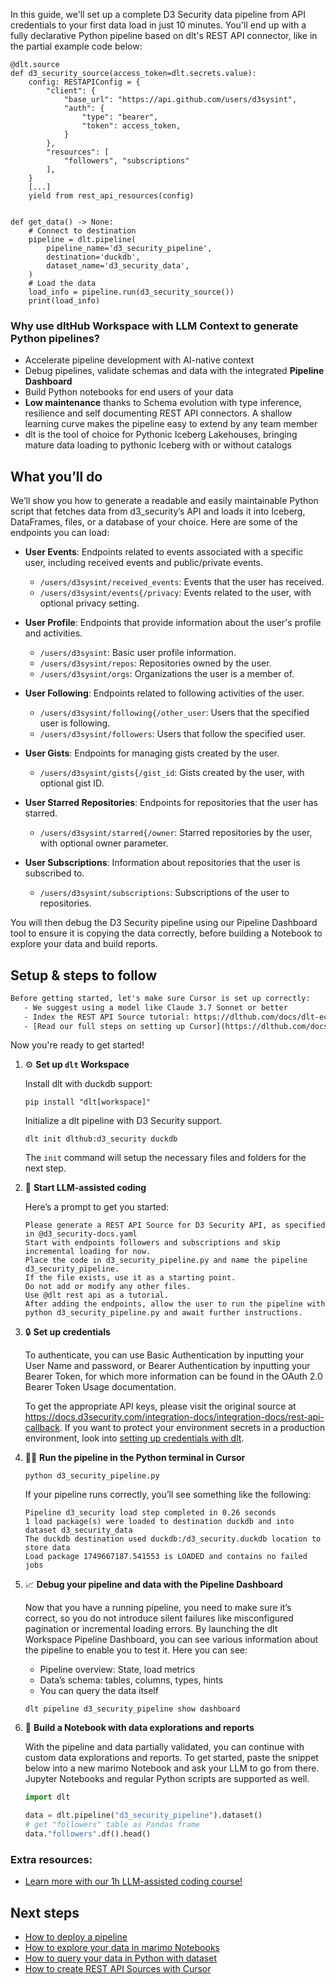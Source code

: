 In this guide, we'll set up a complete D3 Security data pipeline from API credentials to your first data load in just 10 minutes. You'll end up with a fully declarative Python pipeline based on dlt's REST API connector, like in the partial example code below:

```python-outcome
@dlt.source
def d3_security_source(access_token=dlt.secrets.value):
    config: RESTAPIConfig = {
        "client": {
            "base_url": "https://api.github.com/users/d3sysint",
            "auth": {
                "type": "bearer",
                "token": access_token,
            }
        },
        "resources": [
            "followers", "subscriptions"
        ],
    }
    [...]
    yield from rest_api_resources(config)


def get_data() -> None:
    # Connect to destination
    pipeline = dlt.pipeline(
        pipeline_name='d3_security_pipeline',
        destination='duckdb',
        dataset_name='d3_security_data', 
    )
    # Load the data
    load_info = pipeline.run(d3_security_source())
    print(load_info) 
```

### Why use dltHub Workspace with LLM Context to generate Python pipelines?

- Accelerate pipeline development with AI-native context
- Debug pipelines, validate schemas and data with the integrated **Pipeline Dashboard**
- Build Python notebooks for end users of your data
- **Low maintenance** thanks to Schema evolution with type inference, resilience and self documenting REST API connectors. A shallow learning curve makes the pipeline easy to extend by any team member
- dlt is the tool of choice for Pythonic Iceberg Lakehouses, bringing mature data loading to pythonic Iceberg with or without catalogs

## What you’ll do

We’ll show you how to generate a readable and easily maintainable Python script that fetches data from d3_security’s API and loads it into Iceberg, DataFrames, files, or a database of your choice. Here are some of the endpoints you can load:

- **User Events**: Endpoints related to events associated with a specific user, including received events and public/private events.
  - `/users/d3sysint/received_events`: Events that the user has received.
  - `/users/d3sysint/events{/privacy`: Events related to the user, with optional privacy setting.
  
- **User Profile**: Endpoints that provide information about the user's profile and activities.
  - `/users/d3sysint`: Basic user profile information.
  - `/users/d3sysint/repos`: Repositories owned by the user.
  - `/users/d3sysint/orgs`: Organizations the user is a member of.
  
- **User Following**: Endpoints related to following activities of the user.
  - `/users/d3sysint/following{/other_user`: Users that the specified user is following.
  - `/users/d3sysint/followers`: Users that follow the specified user.

- **User Gists**: Endpoints for managing gists created by the user.
  - `/users/d3sysint/gists{/gist_id`: Gists created by the user, with optional gist ID.

- **User Starred Repositories**: Endpoints for repositories that the user has starred.
  - `/users/d3sysint/starred{/owner`: Starred repositories by the user, with optional owner parameter.

- **User Subscriptions**: Information about repositories that the user is subscribed to.
  - `/users/d3sysint/subscriptions`: Subscriptions of the user to repositories.

You will then debug the D3 Security pipeline using our Pipeline Dashboard tool to ensure it is copying the data correctly, before building a Notebook to explore your data and build reports.

## Setup & steps to follow

```default
Before getting started, let's make sure Cursor is set up correctly:
   - We suggest using a model like Claude 3.7 Sonnet or better
   - Index the REST API Source tutorial: https://dlthub.com/docs/dlt-ecosystem/verified-sources/rest_api/ and add it to context as **@dlt rest api**
   - [Read our full steps on setting up Cursor](https://dlthub.com/docs/dlt-ecosystem/llm-tooling/cursor-restapi#23-configuring-cursor-with-documentation)
```

Now you're ready to get started!

1. ⚙️ **Set up `dlt` Workspace**
    
    Install dlt with duckdb support:
    ```shell
    pip install "dlt[workspace]"
    ```

    Initialize a dlt pipeline with D3 Security support.
    ```shell
    dlt init dlthub:d3_security duckdb
    ```

    The `init` command will setup the necessary files and folders for the next step.
    
2. 🤠 **Start LLM-assisted coding**
    
    Here’s a prompt to get you started:
    
    ```prompt
    Please generate a REST API Source for D3 Security API, as specified in @d3_security-docs.yaml 
    Start with endpoints followers and subscriptions and skip incremental loading for now. 
    Place the code in d3_security_pipeline.py and name the pipeline d3_security_pipeline. 
    If the file exists, use it as a starting point. 
    Do not add or modify any other files. 
    Use @dlt rest api as a tutorial. 
    After adding the endpoints, allow the user to run the pipeline with python d3_security_pipeline.py and await further instructions.
    ```

    
3. 🔒 **Set up credentials** 
    
    To authenticate, you can use Basic Authentication by inputting your User Name and password, or Bearer Authentication by inputting your Bearer Token, for which more information can be found in the OAuth 2.0 Bearer Token Usage documentation.
    
    To get the appropriate API keys, please visit the original source at https://docs.d3security.com/integration-docs/integration-docs/rest-api-callback.
    If you want to protect your environment secrets in a production environment, look into [setting up credentials with dlt](https://dlthub.com/docs/walkthroughs/add_credentials).
    
4. 🏃‍♀️ **Run the pipeline in the Python terminal in Cursor**
    
    ```shell
    python d3_security_pipeline.py
    ```
    
    If your pipeline runs correctly, you’ll see something like the following:
    
    ```shell
    Pipeline d3_security load step completed in 0.26 seconds
    1 load package(s) were loaded to destination duckdb and into dataset d3_security_data
    The duckdb destination used duckdb:/d3_security.duckdb location to store data
    Load package 1749667187.541553 is LOADED and contains no failed jobs
    ```
    
5. 📈 **Debug your pipeline and data with the Pipeline Dashboard**

    Now that you have a running pipeline, you need to make sure it’s correct, so you do not introduce silent failures like misconfigured pagination or incremental loading errors. By launching the dlt Workspace Pipeline Dashboard, you can see various information about the pipeline to enable you to test it. Here you can see:
    - Pipeline overview: State, load metrics
    - Data’s schema: tables, columns, types, hints
    - You can query the data itself
    
    ```shell
    dlt pipeline d3_security_pipeline show dashboard
    ```
    
6. 🐍 **Build a Notebook with data explorations and reports**

    With the pipeline and data partially validated, you can continue with custom data explorations and reports. To get started, paste the snippet below into a new marimo Notebook and ask your LLM to go from there. Jupyter Notebooks and regular Python scripts are supported as well.

    
    ```python
    import dlt

   data = dlt.pipeline("d3_security_pipeline").dataset()
   # get "followers" table as Pandas frame
   data."followers".df().head()
    ```

### Extra resources:

- [Learn more with our 1h LLM-assisted coding course!](https://www.youtube.com/watch?v=GGid70rnJuM)

## Next steps

- [How to deploy a pipeline](https://dlthub.com/docs/walkthroughs/deploy-a-pipeline)
- [How to explore your data in marimo Notebooks](https://dlthub.com/docs/general-usage/dataset-access/marimo)
- [How to query your data in Python with dataset](https://dlthub.com/docs/general-usage/dataset-access/dataset)
- [How to create REST API Sources with Cursor](https://dlthub.com/docs/dlt-ecosystem/llm-tooling/cursor-restapi)
